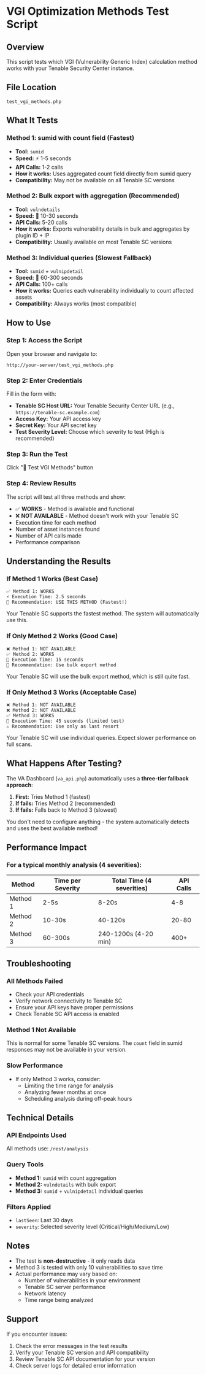 # VGI Optimization Methods Test Script

## Overview
This script tests which VGI (Vulnerability Generic Index) calculation method works with your Tenable Security Center instance.

## File Location
`test_vgi_methods.php`

## What It Tests

### Method 1: sumid with count field (Fastest)
- **Tool:** `sumid`
- **Speed:** ⚡ 1-5 seconds
- **API Calls:** 1-2 calls
- **How it works:** Uses aggregated count field directly from sumid query
- **Compatibility:** May not be available on all Tenable SC versions

### Method 2: Bulk export with aggregation (Recommended)
- **Tool:** `vulndetails`
- **Speed:** 🚀 10-30 seconds
- **API Calls:** 5-20 calls
- **How it works:** Exports vulnerability details in bulk and aggregates by plugin ID + IP
- **Compatibility:** Usually available on most Tenable SC versions

### Method 3: Individual queries (Slowest Fallback)
- **Tool:** `sumid` + `vulnipdetail`
- **Speed:** 🐌 60-300 seconds
- **API Calls:** 100+ calls
- **How it works:** Queries each vulnerability individually to count affected assets
- **Compatibility:** Always works (most compatible)

## How to Use

### Step 1: Access the Script
Open your browser and navigate to:
```
http://your-server/test_vgi_methods.php
```

### Step 2: Enter Credentials
Fill in the form with:
- **Tenable SC Host URL:** Your Tenable Security Center URL (e.g., `https://tenable-sc.example.com`)
- **Access Key:** Your API access key
- **Secret Key:** Your API secret key
- **Test Severity Level:** Choose which severity to test (High is recommended)

### Step 3: Run the Test
Click "🚀 Test VGI Methods" button

### Step 4: Review Results
The script will test all three methods and show:
- ✅ **WORKS** - Method is available and functional
- ❌ **NOT AVAILABLE** - Method doesn't work with your Tenable SC
- Execution time for each method
- Number of asset instances found
- Number of API calls made
- Performance comparison

## Understanding the Results

### If Method 1 Works (Best Case)
```
✅ Method 1: WORKS
⚡ Execution Time: 2.5 seconds
🎯 Recommendation: USE THIS METHOD (Fastest!)
```
Your Tenable SC supports the fastest method. The system will automatically use this.

### If Only Method 2 Works (Good Case)
```
❌ Method 1: NOT AVAILABLE
✅ Method 2: WORKS
🚀 Execution Time: 15 seconds
🎯 Recommendation: Use bulk export method
```
Your Tenable SC will use the bulk export method, which is still quite fast.

### If Only Method 3 Works (Acceptable Case)
```
❌ Method 1: NOT AVAILABLE
❌ Method 2: NOT AVAILABLE
✅ Method 3: WORKS
🐌 Execution Time: 45 seconds (limited test)
⚠️ Recommendation: Use only as last resort
```
Your Tenable SC will use individual queries. Expect slower performance on full scans.

## What Happens After Testing?

The VA Dashboard (`va_api.php`) automatically uses a **three-tier fallback approach**:

1. **First:** Tries Method 1 (fastest)
2. **If fails:** Tries Method 2 (recommended)
3. **If fails:** Falls back to Method 3 (slowest)

You don't need to configure anything - the system automatically detects and uses the best available method!

## Performance Impact

### For a typical monthly analysis (4 severities):

| Method | Time per Severity | Total Time (4 severities) | API Calls |
|--------|------------------|---------------------------|-----------|
| Method 1 | 2-5s | 8-20s | 4-8 |
| Method 2 | 10-30s | 40-120s | 20-80 |
| Method 3 | 60-300s | 240-1200s (4-20 min) | 400+ |

## Troubleshooting

### All Methods Failed
- Check your API credentials
- Verify network connectivity to Tenable SC
- Ensure your API keys have proper permissions
- Check Tenable SC API access is enabled

### Method 1 Not Available
This is normal for some Tenable SC versions. The `count` field in sumid responses may not be available in your version.

### Slow Performance
- If only Method 3 works, consider:
  - Limiting the time range for analysis
  - Analyzing fewer months at once
  - Scheduling analysis during off-peak hours

## Technical Details

### API Endpoints Used
All methods use: `/rest/analysis`

### Query Tools
- **Method 1:** `sumid` with count aggregation
- **Method 2:** `vulndetails` with bulk export
- **Method 3:** `sumid` + `vulnipdetail` individual queries

### Filters Applied
- `lastSeen`: Last 30 days
- `severity`: Selected severity level (Critical/High/Medium/Low)

## Notes

- The test is **non-destructive** - it only reads data
- Method 3 is tested with only 10 vulnerabilities to save time
- Actual performance may vary based on:
  - Number of vulnerabilities in your environment
  - Tenable SC server performance
  - Network latency
  - Time range being analyzed

## Support

If you encounter issues:
1. Check the error messages in the test results
2. Verify your Tenable SC version and API compatibility
3. Review Tenable SC API documentation for your version
4. Check server logs for detailed error information